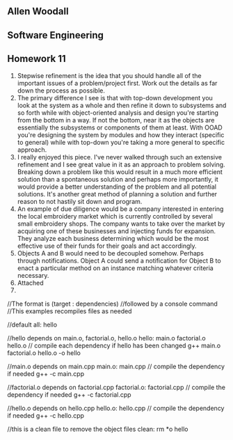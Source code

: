 ﻿## Allen Woodall
## Software Engineering
## Homework 11

1.  Stepwise refinement is the idea that you should handle all of the important issues of a problem/project first. Work out the details as far down the process as possible.
2. The primary difference I see is that with top-down development you look at the system as a whole and then refine it down to subsystems and so forth while with object-oriented analysis and design you're starting from the bottom in a way. If not the bottom, near it as the objects are essentially the subsystems or components of them at least. With OOAD you're designing the system by modules and how they interact (specific to general) while with top-down you're taking a more general to specific approach.
3. I really enjoyed this piece. I've never walked through such an extensive refinement and I see great value in it as an approach to problem solving. Breaking down a problem like this would result in a much more efficient solution than a spontaneous solution and perhaps more importantly, it would provide a better understanding of the problem and all potential solutions. It's another great method of planning a solution and further reason to not hastily sit down and program. 
4. An example of due diligence would be a company interested in entering the local embroidery market which is currently controlled by several small embroidery shops. The company wants to take over the market by acquiring one of these businesses and injecting funds for expansion. They analyze each business determining which would be the most effective use of their funds for their goals and act accordingly.  
5. Objects A and B would need to be decoupled somehow. Perhaps through notifications. Object A could send a notification for Object B to enact a particular method on an instance matching whatever criteria necessary.
6.  Attached
7. 
//The format is (target : dependencies)
//followed by a console command
//This examples recompiles files as needed

//default
all: hello

//hello depends on main.o, factorial.o, hello.o
hello: main.o factorial.o hello.o
// compile each dependency if hello has been changed
    g++ main.o factorial.o hello.o -o hello

//main.o depends on main.cpp
main.o: main.cpp
// compile the dependency if needed
    g++ -c main.cpp

//factorial.o depends on factorial.cpp
factorial.o: factorial.cpp
// compile the dependency if needed
    g++ -c factorial.cpp

//hello.o depends on hello.cpp
hello.o: hello.cpp
// compile the dependency if needed
    g++ -c hello.cpp

//this is a clean file to remove the object files
clean:
    rm *o hello